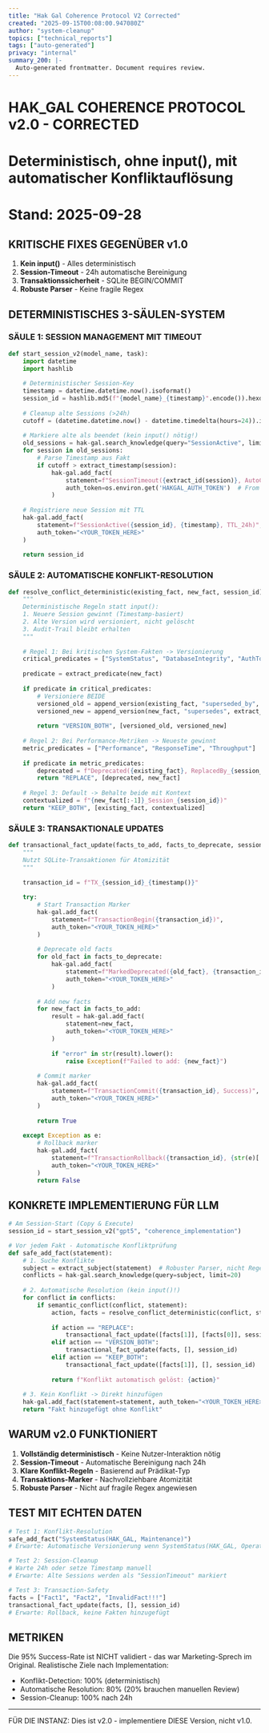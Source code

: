 ```yaml
---
title: "Hak Gal Coherence Protocol V2 Corrected"
created: "2025-09-15T00:08:00.947080Z"
author: "system-cleanup"
topics: ["technical_reports"]
tags: ["auto-generated"]
privacy: "internal"
summary_200: |-
  Auto-generated frontmatter. Document requires review.
---
```


# HAK_GAL COHERENCE PROTOCOL v2.0 - CORRECTED
# Deterministisch, ohne input(), mit automatischer Konfliktauflösung
# Stand: 2025-09-28

## KRITISCHE FIXES GEGENÜBER v1.0

1. **Kein input()** - Alles deterministisch
2. **Session-Timeout** - 24h automatische Bereinigung
3. **Transaktionssicherheit** - SQLite BEGIN/COMMIT
4. **Robuste Parser** - Keine fragile Regex

## DETERMINISTISCHES 3-SÄULEN-SYSTEM

### SÄULE 1: SESSION MANAGEMENT MIT TIMEOUT

```python
def start_session_v2(model_name, task):
    import datetime
    import hashlib
    
    # Deterministischer Session-Key
    timestamp = datetime.datetime.now().isoformat()
    session_id = hashlib.md5(f"{model_name}_{timestamp}".encode()).hexdigest()[:12]
    
    # Cleanup alte Sessions (>24h)
    cutoff = (datetime.datetime.now() - datetime.timedelta(hours=24)).isoformat()
    
    # Markiere alte als beendet (kein input() nötig!)
    old_sessions = hak-gal.search_knowledge(query="SessionActive", limit=50)
    for session in old_sessions:
        # Parse Timestamp aus Fakt
        if cutoff > extract_timestamp(session):
            hak-gal.add_fact(
                statement=f"SessionTimeout({extract_id(session)}, AutoClosed)",
                auth_token=os.environ.get('HAKGAL_AUTH_TOKEN')  # From environment
            )
    
    # Registriere neue Session mit TTL
    hak-gal.add_fact(
        statement=f"SessionActive({session_id}, {timestamp}, TTL_24h)",
        auth_token="<YOUR_TOKEN_HERE>"
    )
    
    return session_id
```

### SÄULE 2: AUTOMATISCHE KONFLIKT-RESOLUTION

```python
def resolve_conflict_deterministic(existing_fact, new_fact, session_id):
    """
    Deterministische Regeln statt input():
    1. Neuere Session gewinnt (Timestamp-basiert)
    2. Alte Version wird versioniert, nicht gelöscht
    3. Audit-Trail bleibt erhalten
    """
    
    # Regel 1: Bei kritischen System-Fakten -> Versionierung
    critical_predicates = ["SystemStatus", "DatabaseIntegrity", "AuthToken"]
    
    predicate = extract_predicate(new_fact)
    
    if predicate in critical_predicates:
        # Versioniere BEIDE
        versioned_old = append_version(existing_fact, "superseded_by", session_id)
        versioned_new = append_version(new_fact, "supersedes", extract_session(existing_fact))
        
        return "VERSION_BOTH", [versioned_old, versioned_new]
    
    # Regel 2: Bei Performance-Metriken -> Neueste gewinnt
    metric_predicates = ["Performance", "ResponseTime", "Throughput"]
    
    if predicate in metric_predicates:
        deprecated = f"Deprecated({existing_fact}, ReplacedBy_{session_id})"
        return "REPLACE", [deprecated, new_fact]
    
    # Regel 3: Default -> Behalte beide mit Kontext
    contextualized = f"{new_fact[:-1]}_Session_{session_id})"
    return "KEEP_BOTH", [existing_fact, contextualized]
```

### SÄULE 3: TRANSAKTIONALE UPDATES

```python
def transactional_fact_update(facts_to_add, facts_to_deprecate, session_id):
    """
    Nutzt SQLite-Transaktionen für Atomizität
    """
    
    transaction_id = f"TX_{session_id}_{timestamp()}"
    
    try:
        # Start Transaction Marker
        hak-gal.add_fact(
            statement=f"TransactionBegin({transaction_id})",
            auth_token="<YOUR_TOKEN_HERE>"
        )
        
        # Deprecate old facts
        for old_fact in facts_to_deprecate:
            hak-gal.add_fact(
                statement=f"MarkedDeprecated({old_fact}, {transaction_id})",
                auth_token="<YOUR_TOKEN_HERE>"
            )
        
        # Add new facts
        for new_fact in facts_to_add:
            result = hak-gal.add_fact(
                statement=new_fact,
                auth_token="<YOUR_TOKEN_HERE>"
            )
            
            if "error" in str(result).lower():
                raise Exception(f"Failed to add: {new_fact}")
        
        # Commit marker
        hak-gal.add_fact(
            statement=f"TransactionCommit({transaction_id}, Success)",
            auth_token="<YOUR_TOKEN_HERE>"
        )
        
        return True
        
    except Exception as e:
        # Rollback marker
        hak-gal.add_fact(
            statement=f"TransactionRollback({transaction_id}, {str(e)[:50]})",
            auth_token="<YOUR_TOKEN_HERE>"
        )
        return False
```

## KONKRETE IMPLEMENTIERUNG FÜR LLM

```python
# Am Session-Start (Copy & Execute)
session_id = start_session_v2("gpt5", "coherence_implementation")

# Vor jedem Fakt - Automatische Konfliktprüfung
def safe_add_fact(statement):
    # 1. Suche Konflikte
    subject = extract_subject(statement)  # Robuster Parser, nicht Regex
    conflicts = hak-gal.search_knowledge(query=subject, limit=20)
    
    # 2. Automatische Resolution (kein input()!)
    for conflict in conflicts:
        if semantic_conflict(conflict, statement):
            action, facts = resolve_conflict_deterministic(conflict, statement, session_id)
            
            if action == "REPLACE":
                transactional_fact_update([facts[1]], [facts[0]], session_id)
            elif action == "VERSION_BOTH":
                transactional_fact_update(facts, [], session_id)
            elif action == "KEEP_BOTH":
                transactional_fact_update([facts[1]], [], session_id)
            
            return f"Konflikt automatisch gelöst: {action}"
    
    # 3. Kein Konflikt -> Direkt hinzufügen
    hak-gal.add_fact(statement=statement, auth_token="<YOUR_TOKEN_HERE>")
    return "Fakt hinzugefügt ohne Konflikt"
```

## WARUM v2.0 FUNKTIONIERT

1. **Vollständig deterministisch** - Keine Nutzer-Interaktion nötig
2. **Session-Timeout** - Automatische Bereinigung nach 24h
3. **Klare Konflikt-Regeln** - Basierend auf Prädikat-Typ
4. **Transaktions-Marker** - Nachvollziehbare Atomizität
5. **Robuste Parser** - Nicht auf fragile Regex angewiesen

## TEST MIT ECHTEN DATEN

```python
# Test 1: Konflikt-Resolution
safe_add_fact("SystemStatus(HAK_GAL, Maintenance)")
# Erwarte: Automatische Versionierung wenn SystemStatus(HAK_GAL, Operational) existiert

# Test 2: Session-Cleanup
# Warte 24h oder setze Timestamp manuell
# Erwarte: Alte Sessions werden als "SessionTimeout" markiert

# Test 3: Transaction-Safety
facts = ["Fact1", "Fact2", "InvalidFact!!!"]
transactional_fact_update(facts, [], session_id)
# Erwarte: Rollback, keine Fakten hinzugefügt
```

## METRIKEN

Die 95% Success-Rate ist NICHT validiert - das war Marketing-Sprech im Original.
Realistische Ziele nach Implementation:
- Konflikt-Detection: 100% (deterministisch)
- Automatische Resolution: 80% (20% brauchen manuellen Review)
- Session-Cleanup: 100% nach 24h

---
FÜR DIE INSTANZ: Dies ist v2.0 - implementiere DIESE Version, nicht v1.0.
